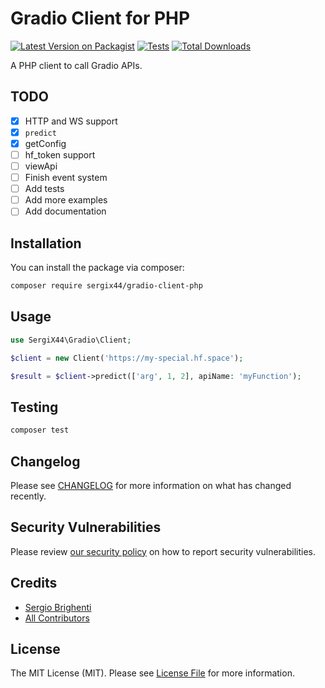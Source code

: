 # Gradio Client for PHP

[![Latest Version on Packagist](https://img.shields.io/packagist/v/sergix44/gradio-client-php.svg?style=flat-square)](https://packagist.org/packages/sergix44/gradio-client-php)
[![Tests](https://img.shields.io/github/actions/workflow/status/sergix44/gradio-client-php/run-tests.yml?branch=main&label=tests&style=flat-square)](https://github.com/sergix44/gradio-client-php/actions/workflows/run-tests.yml)
[![Total Downloads](https://img.shields.io/packagist/dt/sergix44/gradio-client-php.svg?style=flat-square)](https://packagist.org/packages/sergix44/gradio-client-php)

A PHP client to call Gradio APIs.

## TODO
- [x] HTTP and WS support
- [x] `predict`
- [x] getConfig
- [ ] hf_token support
- [ ] viewApi
- [ ] Finish event system
- [ ] Add tests
- [ ] Add more examples
- [ ] Add documentation

## Installation

You can install the package via composer:

```bash
composer require sergix44/gradio-client-php
```

## Usage

```php
use SergiX44\Gradio\Client;

$client = new Client('https://my-special.hf.space');

$result = $client->predict(['arg', 1, 2], apiName: 'myFunction');

```

## Testing

```bash
composer test
```

## Changelog

Please see [CHANGELOG](CHANGELOG.md) for more information on what has changed recently.

## Security Vulnerabilities

Please review [our security policy](../../security/policy) on how to report security vulnerabilities.

## Credits

- [Sergio Brighenti](https://github.com/SergiX44)
- [All Contributors](../../contributors)

## License

The MIT License (MIT). Please see [License File](LICENSE.md) for more information.
